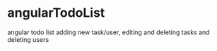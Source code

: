 # angularTodoList
angular todo list adding new task/user,  editing and deleting tasks and deleting users
